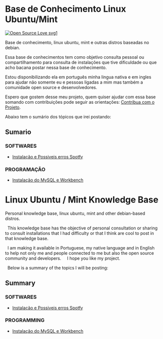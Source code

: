 # Base de Conhecimento Linux Ubuntu/Mint 
[![Open Source Love svg1](https://badges.frapsoft.com/os/v1/open-source.svg?v=103)](https://opensource.org/)


 Base de conhecimento, linux ubuntu, mint e outras distros baseadas no debian. 

 Essa base de conhecimentos tem como objetivo consulta pessoal ou compartilhamento para consulta de instalações que tive dificuldade ou que acho bacana postar nessa base de conhecimento. 

 Estou disponibilizando ela em português minha lingua nativa e em ingles para ajudar não somente eu e pessoas ligadas a mim mas também a comunidade open source e desenvolvedores. 
 
 Espero que gostem desse meu projeto, quem quiser ajudar com essa base somando com contribuições pode seguir as orientações:  [Contribua com o Projeto](/Contribua/contribua-com-o-projeto.md).

 Abaixo tem o sumário dos tópicos que irei postando: 

## Sumario

### SOFTWARES

- [Instalação e Possiveis erros Spotfy](/Softwares/Spotfy/spotfy-instalacao-erros.md)

### PROGRAMAÇÃO

 - [Instalação do MySQL e Workbench](/MySql-Server/banco-aprendizado-mysql.md)


 # Linux Ubuntu / Mint Knowledge Base 

Personal knowledge base, linux ubuntu, mint and other debian-based distros.

  This knowledge base has the objective of personal consultation or sharing to consult installations that I had difficulty or that I think are cool to post in that knowledge base.

  I am making it available in Portuguese, my native language and in English to help not only me and people connected to me but also the open source community and developers.
 
  I hope you like my project.

  Below is a summary of the topics I will be posting:

## Summary

### SOFTWARES

- [Instalação e Possiveis erros Spotfy](/Softwares/Spotfy/spotfy-instalacao-erros-en.md)

### PROGRAMMING

- [Instalação do MySQL e Workbench](/MySql-Server/banco-aprendizado-mysql-english-version.md)

 
